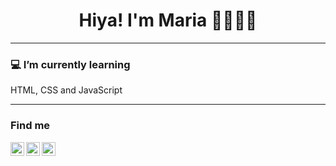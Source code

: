 
<h1 align="center"> Hiya! I'm Maria 👋👩🏽‍💻 </h1>

---------------------------------------------------------------------------------------------------------------------------------------------------------------------------------

### 💻 I’m currently learning
HTML, CSS and JavaScript



---------------------------------------------------------------------------------------------------------------------------------------------------------------------------------
### Find me
<a href="https://twitter.com">
  <img align="left" alt="Maria's Twitter" width="22px" backgroundcolor="gray "src="https://cdn.jsdelivr.net/npm/simple-icons@v3/icons/twitter.svg" />
</a>
<a href="https://www.instagram.com/mitsuki.3107/">
  <img align="left" alt="Marias's Instagram" width="22px" src="https://cdn.jsdelivr.net/npm/simple-icons@v3/icons/instagram.svg" />
</a>
<a href="https://www.facebook.com/Maria-Alexandra-Ahuanari-Murayari/">
  <img align="left" alt="Marias's Instagram" width="22px" src="https://cdn.jsdelivr.net/npm/simple-icons@v3/icons/facebook.svg" />
</a>

